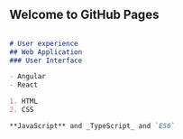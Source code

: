 ## Welcome to GitHub Pages

```markdown

# User experience
## Web Application
### User Interface

- Angular
- React

1. HTML
2. CSS

**JavaScript** and _TypeScript_ and `ES6`

```
